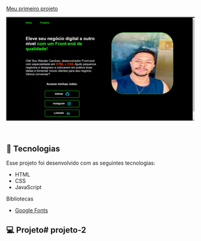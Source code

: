<p align="SEGUNDO PROJETO">
  <a href="#-Meu site">
  <a href="#-projeto">Meu primeiro projeto</a>&nbsp;&nbsp;&nbsp;&nbsp;&nbsp;&nbsp;
</p>

<p align="PRIMEIRO PROJETO">
 <img src="./assets/projet-2.png" alt="Welcome!" />

</p>

<br>

## 🚀 Tecnologias

Esse projeto foi desenvolvido com as seguintes tecnologias:

- HTML
- CSS
- JavaScript

Bibliotecas

- [Google Fonts](https://fonts.google.com/)

## 💻 Projeto# projeto-2
